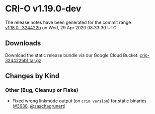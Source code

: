 # CRI-O v1.19.0-dev

The release notes have been generated for the commit range
[v1.18.0...324422b](https://github.com/cri-o/cri-o/compare/v1.18.0...324422bb1c2c2d82592e5689eae16f31d5496d5b) on Wed, 29 Apr 2020 08:33:30 UTC.

## Downloads

Download the static release bundle via our Google Cloud Bucket:
[crio-324422bb1.tar.gz][0]

[0]: https://storage.googleapis.com/k8s-conform-cri-o/artifacts/crio-324422bb1.tar.gz

## Changes by Kind

### Other (Bug, Cleanup or Flake)

- Fixed wrong linkmode output (on `crio version`) for static binaries ([#3638](https://github.com/cri-o/cri-o/pull/3638), [@saschagrunert](https://github.com/saschagrunert))
